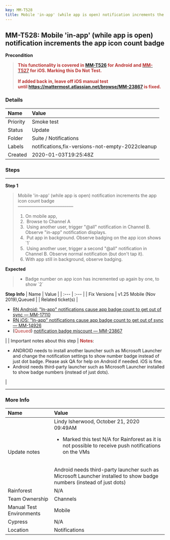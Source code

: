 ```yaml
---
key: MM-T528
title: Mobile 'in-app' (while app is open) notification increments the app icon count badge
---
```


## MM-T528: Mobile 'in-app' (while app is open) notification increments the app icon count badge

**Precondition**

> <article><strong><span style="color: rgb(184, 49, 47);">This functionality is covered in <a href="https://mattermost.atlassian.net/projects/MM?selectedItem=com.atlassian.plugins.atlassian-connect-plugin%3Acom.kanoah.test-manager__main-project-page#!/testCase/MM-T526">MM-T526</a> for Android and&nbsp;</span></strong><a href="https://mattermost.atlassian.net/projects/MM?selectedItem=com.atlassian.plugins.atlassian-connect-plugin%3Acom.kanoah.test-manager__main-project-page#!/testCase/MM-T527"><strong><span style="color: rgb(184, 49, 47);"><strong>MM-T527</strong></span></strong></a><strong><span style="color: rgb(184, 49, 47);"><strong>&nbsp;for iOS. Marking this Do Not Test.</strong></span></strong><br><strong><span style="color: rgb(184, 49, 47);"><strong>&nbsp;</strong></span></strong><br><strong><span style="color: rgb(184, 49, 47);">If added back in, leave off iOS manual test until&nbsp;</span></strong><span style="color: rgb(41, 105, 176);"><a href="https://mattermost.atlassian.net/browse/MM-23867"><strong>https://mattermost.atlassian.net/browse/MM-23867</strong></a></span><strong><span style="color: rgb(184, 49, 47);">&nbsp;is fixed.</span></strong></article>

### Details

| Name     | Value                                            |
| :------- | :----------------------------------------------- |
| Priority | Smoke test                                       |
| Status   | Update                                           |
| Folder   | Suite / Notifications                            |
| Labels   | notifications,fix-versions-not-empty-2022cleanup |
| Created  | 2020-01-03T19:25:48Z                             |

### Steps

<hr/>

**Step 1**

> <article>Mobile 'in-app' (while app is open) notification increments the app icon count badge<br>–––––––––––––––––––––––––<ol><li>On mobile app,</li><li>&nbsp;Browse to Channel A</li><li>&nbsp;Using another user, trigger "@all" notification in Channel B. Observe "in-app" notification displays.</li><li>&nbsp;Put app in background. Observe badging on the app icon shows `1`</li><li>&nbsp;Using another user, trigger a second "@all" notification in Channel B. Observe normal notification (but don't tap it).</li><li>With app still in background, observe badging.</li></ol></article>

**Expected**

> <article><ul><li>Badge number on app icon has incremented up again by one, to show `2`</li></ul></article>

**Step Info**
| Name | Value |
| :--- | :--- |
| Fix Versions | v1.25 Mobile (Nov 2019),Queued |
| Related ticket(s) | <ul><li><a href="https://mattermost.atlassian.net/browse/MM-17110">RN Android: "In-app" notifications cause app badge count to get out of sync — MM-17110</a></li><li><a href="https://mattermost.atlassian.net/browse/MM-14926">RN iOS: "In-app" notifications cause app badge count to get out of sync — MM-14926</a></li><li>(<span style="color: rgb(184, 49, 47);">Queued</span>) <a href="https://mattermost.atlassian.net/browse/MM-23867">notification badge miscount — MM-23867</a></li></ul> |
| Important notes about this step | <strong><span style="color: rgb(184, 49, 47);">Notes</span></strong>:<ul><li>ANDROID needs to install another launcher such as Microsoft Launcher and change the notification settings to show number badge instead of just dot badge. Please ask QA for help on Android if needed. iOS is fine.</li><li>Android needs third-party launcher such as Microsoft Launcher installed to show badge numbers (instead of just dots).</li></ul> |

<hr/>

### More Info

| Name                     | Value                                                                                                                                                                                                                                                                                 |
| :----------------------- | :------------------------------------------------------------------------------------------------------------------------------------------------------------------------------------------------------------------------------------------------------------------------------------ |
| Update notes             | Lindy Isherwood, October 21, 2020 09:49AM<ul><li>Marked this test N/A for Rainforest as it is not possible to receive push notifications on the VMs</li></ul><br>Android needs third-party launcher such as Microsoft Launcher installed to show badge numbers (instead of just dots) |
| Rainforest               | N/A                                                                                                                                                                                                                                                                                   |
| Team Ownership           | Channels                                                                                                                                                                                                                                                                              |
| Manual Test Environments | Mobile                                                                                                                                                                                                                                                                                |
| Cypress                  | N/A                                                                                                                                                                                                                                                                                   |
| Location                 | Notifications                                                                                                                                                                                                                                                                         |
